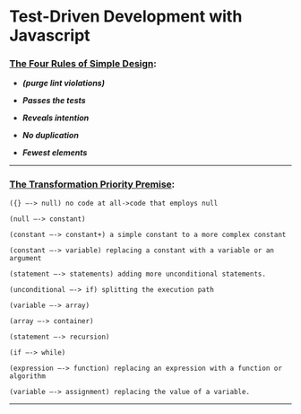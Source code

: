 # Test-Driven Development with Javascript

### [The Four Rules of Simple Design](https://martinfowler.com/bliki/BeckDesignRules.html):

* **_(purge lint violations)_**

* **_Passes the tests_**
* **_Reveals intention_**
* **_No duplication_**
* **_Fewest elements_**

___

### [The Transformation Priority Premise](https://8thlight.com/blog/uncle-bob/2013/05/27/TheTransformationPriorityPremise.html):

````
({} —-> null) no code at all->code that employs null

(null —-> constant)

(constant —-> constant+) a simple constant to a more complex constant

(constant —-> variable) replacing a constant with a variable or an argument

(statement —-> statements) adding more unconditional statements.

(unconditional —-> if) splitting the execution path

(variable —-> array)

(array —-> container)

(statement —-> recursion)

(if —-> while)

(expression —-> function) replacing an expression with a function or algorithm

(variable —-> assignment) replacing the value of a variable.
````

___
